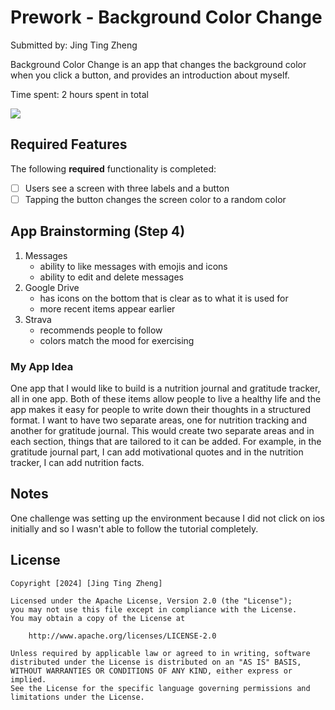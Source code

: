# Prework - Background Color Change

Submitted by: Jing Ting Zheng

Background Color Change is an app that changes the background color when you click a button, and provides an introduction about myself. 

Time spent: 2 hours spent in total

![](https://imgur.com/a/nFL3AMA)

## Required Features

The following **required** functionality is completed:

- [ ] Users see a screen with three labels and a button
- [ ] Tapping the button changes the screen color to a random color

## App Brainstorming (Step 4)
1. Messages
   - ability to like messages with emojis and icons
   - ability to edit and delete messages
3. Google Drive
   - has icons on the bottom that is clear as to what it is used for
   - more recent items appear earlier
4. Strava
   - recommends people to follow
   - colors match the mood for exercising
  
### My App Idea
One app that I would like to build is a nutrition journal and gratitude tracker, all in one app. Both of these items allow people to live a healthy life and the app makes it easy for people to write down their thoughts in a structured format. I want to have two separate areas, one for nutrition tracking and another for gratitude journal. This would create two separate areas and in each section, things that are tailored to it can be added. For example, in the gratitude journal part, I can add motivational quotes and in the nutrition tracker, I can add nutrition facts. 

## Notes

One challenge was setting up the environment because I did not click on ios initially and so I wasn't able to follow the tutorial completely. 

## License

    Copyright [2024] [Jing Ting Zheng]

    Licensed under the Apache License, Version 2.0 (the "License");
    you may not use this file except in compliance with the License.
    You may obtain a copy of the License at

        http://www.apache.org/licenses/LICENSE-2.0

    Unless required by applicable law or agreed to in writing, software
    distributed under the License is distributed on an "AS IS" BASIS,
    WITHOUT WARRANTIES OR CONDITIONS OF ANY KIND, either express or implied.
    See the License for the specific language governing permissions and
    limitations under the License.
